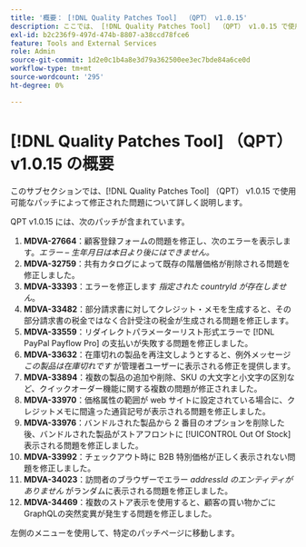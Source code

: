 ```yaml
---
title: '概要： [!DNL Quality Patches Tool]  （QPT） v1.0.15'
description: ここでは、 [!DNL Quality Patches Tool]  （QPT） v1.0.15 で使用可能なパッチによって修正された問題について詳しく説明します。
exl-id: b2c236f9-497d-474b-8807-a38ccd78fce6
feature: Tools and External Services
role: Admin
source-git-commit: 1d2e0c1b4a8e3d79a362500ee3ec7bde84a6ce0d
workflow-type: tm+mt
source-wordcount: '295'
ht-degree: 0%

---
```


# [!DNL Quality Patches Tool] （QPT） v1.0.15 の概要

このサブセクションでは、[!DNL Quality Patches Tool] （QPT） v1.0.15 で使用可能なパッチによって修正された問題について詳しく説明します。

QPT v1.0.15 には、次のパッチが含まれています。

1. **MDVA-27664**：顧客登録フォームの問題を修正し、次のエラーを表示します。*エラー – 生年月日は本日より後にはできません。*
1. **MDVA-32759**：共有カタログによって既存の階層価格が削除される問題を修正しました。
1. **MDVA-33393**：エラーを修正します *指定された countryId が存在しません*。
1. **MDVA-33482**：部分請求書に対してクレジット・メモを生成すると、その部分請求書の税金ではなく合計受注の税金が生成される問題を修正します。
1. **MDVA-33559**：リダイレクトパラメーターリスト形式エラーで [!DNL PayPal Payflow Pro] の支払いが失敗する問題を修正しました。
1. **MDVA-33632**：在庫切れの製品を再注文しようとすると、例外メッセージ *この製品は在庫切れです* が管理者ユーザーに表示される修正を提供します。
1. **MDVA-33894**：複数の製品の追加や削除、SKU の大文字と小文字の区別など、クイックオーダー機能に関する複数の問題が修正されました。
1. **MDVA-33970**：価格属性の範囲が web サイトに設定されている場合に、クレジットメモに間違った通貨記号が表示される問題を修正しました。
1. **MDVA-33976**：バンドルされた製品から 2 番目のオプションを削除した後、バンドルされた製品がストアフロントに [!UICONTROL Out Of Stock] 表示される問題を修正しました。
1. **MDVA-33992**：チェックアウト時に B2B 特別価格が正しく表示されない問題を修正しました。
1. **MDVA-34023**：訪問者のブラウザーでエラー *addressId のエンティティがありません* がランダムに表示される問題を修正しました。
1. **MDVA-34469**：複数のストア表示を使用すると、顧客の買い物かごにGraphQLの突然変異が発生する問題を修正しました。

左側のメニューを使用して、特定のパッチページに移動します。
